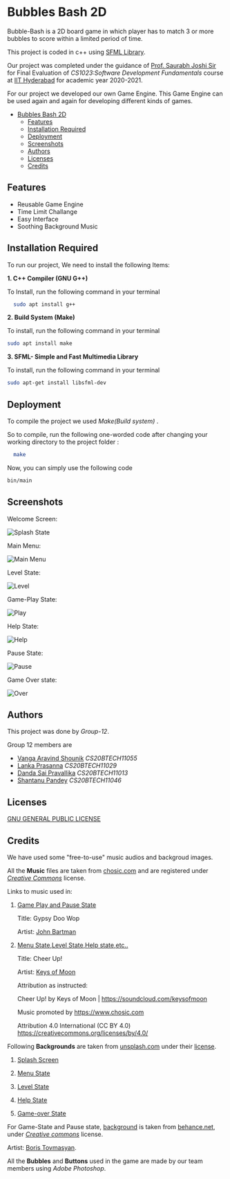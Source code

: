 

# Bubbles Bash 2D





Bubble-Bash is a 2D board game in which player 
has to match 3 or more bubbles to score within 
a limited period of time.

This project is coded in c++ using [SFML Library](https://www.sfml-dev.org/documentation/2.5.1/).

Our project was completed under the guidance 
of [Prof. Saurabh Joshi Sir](https://github.com/sbjoshi)
for Final Evaluation of *CS1023:Software 
Development Fundamentals* course at [IIT Hyderabad](https://iith.ac.in/) 
for academic year 2020-2021. 

For our project we developed our own Game Engine. 
This Game Engine can be used again and again for 
developing different kinds of games.


- [Bubbles Bash 2D](#bubbles-bash-2d)
  * [Features](#features)
  * [Installation Required](#installation-required)
  * [Deployment](#deployment)
  * [Screenshots](#screenshots)
  * [Authors](#authors)
  * [Licenses](#licenses)
  * [Credits](#credits)

## Features

- Reusable Game Engine
- Time Limit Challange
- Easy Interface
- Soothing Background Music

  
## Installation Required 

To run our project, We need to install the
following Items:

 **1.   C++ Compiler (GNU G++)** 
 
 To Install, run the following command in your terminal

```bash
  sudo apt install g++
```

**2. Build System (Make)**

To install, run the following command in your terminal

```bash
sudo apt install make
```
**3. SFML- Simple and Fast Multimedia Library**

To install, run the following command in your terminal

```bash
sudo apt-get install libsfml-dev
```

## Deployment

To compile the project we used *Make(Build system)* .

So to compile, run the following one-worded code 
after changing your working directory to the
project folder :

```bash
  make
```
Now, you can simply use the following code 

```bash
bin/main
```
## Screenshots


Welcome Screen:


![Splash State](https://github.com/IITH-CS1023/cs1023-sdf-project-team-12/blob/main/Screenshots/Splash%20screen.jpeg)

Main Menu:


![Main Menu](https://github.com/IITH-CS1023/cs1023-sdf-project-team-12/blob/main/Screenshots/Main%20Menu%20State.jpeg)

Level State:


![Level](https://github.com/IITH-CS1023/cs1023-sdf-project-team-12/blob/main/Screenshots/Level%20State.jpeg)

Game-Play State:


![Play](https://github.com/IITH-CS1023/cs1023-sdf-project-team-12/blob/main/Screenshots/Game%20Play.jpeg)

Help State:


![Help](https://github.com/IITH-CS1023/cs1023-sdf-project-team-12/blob/main/Screenshots/Help%20State.jpeg)

Pause State:


![Pause](https://github.com/IITH-CS1023/cs1023-sdf-project-team-12/blob/main/Screenshots/Pause%20State.jpeg)

Game Over state:


![Over](https://github.com/IITH-CS1023/cs1023-sdf-project-team-12/blob/main/Screenshots/GameOver.jpeg)

  
## Authors
This project was done by *Group-12*.

Group 12 members are

- [Vanga Aravind Shounik](https://github.com/AravindShounik)
  *CS20BTECH11055*
- [Lanka Prasanna](https://github.com/PrasannaLanka)
    *CS20BTECH11029*
- [Danda Sai Pravallika](https://github.com/spdanda) 
     *CS20BTECH11013*
- [Shantanu Pandey](https://github.com/Shantanu467)
   *CS20BTECH11046*

## Licenses
  [GNU GENERAL PUBLIC LICENSE](https://github.com/IITH-CS1023/cs1023-sdf-project-team-12/blob/main/LICENSE )

## Credits
We have used some "free-to-use" music audios and backgroud images.


All the **Music** files are taken from [chosic.com](https://www.chosic.com/) and are registered under *[Creative Commons](https://creativecommons.org/about/cclicenses/)* license.

Links to music used in:

1. [Game Play and Pause State](https://www.chosic.com/download-audio/?t=28349&tag=Guitar)

    Title: Gypsy Doo Wop

    Artist: [John Bartman](https://www.chosic.com/free-music/all/?keyword=John%20Bartmann&artist) 

2. [Menu State,Level State,Help state,etc..](https://www.chosic.com/download-audio/?t=25942&tag=Bright)
   
   Title: Cheer Up!

   Artist: [Keys of Moon](https://www.chosic.com/free-music/all/?keyword=Keys%20of%20Moon&artist)
   
   Attribution as instructed:
   
   Cheer Up! by Keys of Moon | https://soundcloud.com/keysofmoon
   
   Music promoted by https://www.chosic.com
   
   Attribution 4.0 International (CC BY 4.0)
   https://creativecommons.org/licenses/by/4.0/
   


  Following **Backgrounds** are taken from [unsplash.com](https://unsplash.com/) under their [license](https://unsplash.com/license).
    
  1. [Splash Screen](https://unsplash.com/photos/qEswHvOmi1c)
  
  2. [Menu State](https://unsplash.com/photos/p-NQlmGvFC8)
  
  3. [Level State](https://unsplash.com/photos/0YQz7M2fcYY)
   
  4. [Help State](https://unsplash.com/photos/VdFkSO3uePI)
   
  5. [Game-over State](https://unsplash.com/photos/ilfsT5p_qvA)

  For Game-State and Pause state, [background](https://www.behance.net/gallery/46601081/Background-for-mobile-game/modules/278262885) is taken from [behance.net](https://www.behance.net/), under *[Creative commons](https://creativecommons.org/licenses/by-nc-sa/4.0/deed.en_US)* license.

  Artist: [Boris Tovmasyan](https://www.behance.net/rab8bit).



  All the **Bubbles** and **Buttons** used in the game are made by our team members using *Adobe Photoshop*.
   
